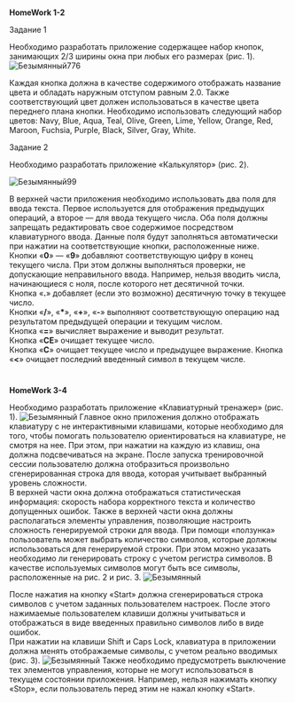 #
<b>HomeWork 1-2</b>

Задание 1

Необходимо разработать приложение содержащее набор кнопок, занимающих 2/3 ширины окна при любых его размерах (рис. 1).
![Безымянный776](https://user-images.githubusercontent.com/108996479/194514567-3da40a8b-f7f1-4878-b3c1-592cf4a99c6e.jpg)

Каждая кнопка должна в качестве содержимого отображать название цвета и обладать наружным отступом равным 2.0. Также соответствующий цвет должен использоваться в качестве цвета переднего плана кнопки. Необходимо использовать следующий набор цветов: Navy, Blue, Aqua, Teal, Olive, Green, Lime, Yellow, Orange, Red, Maroon, Fuchsia, Purple, Black, Silver, Gray, White.

Задание 2

Необходимо разработать приложение «Калькулятор» (рис. 2).

![Безымянный99](https://user-images.githubusercontent.com/108996479/194515150-8197d909-3268-43e3-982f-a1cb0ef803fa.jpg)

В верхней части приложения необходимо использовать два поля для ввода текста. Первое используется для отображения предыдущих операций, а второе — для ввода текущего числа. Оба поля должны запрещать редактировать свое содержимое посредством клавиатурного ввода. Данные поля будут заполняться автоматически при нажатии на соответствующие кнопки, расположенные ниже.<br>
Кнопки «<b>0</b>» — «<b>9</b>» добавляют соответствующую цифру в конец текущего числа. При этом должны выполняться проверки, не допускающие неправильного ввода. Например, нельзя вводить числа, начинающиеся с ноля, после которого нет десятичной точки.<br>
Кнопка «<b>.</b>» добавляет (если это возможно) десятичную точку в текущее число.<br>
Кнопки «<b>/</b>», «<b>*</b>», «<b>+</b>», «<b>-</b>» выполняют соответствующую операцию над результатом предыдущей операции и текущим числом.<br>
Кнопка «<b>=</b>» вычисляет выражение и выводит результат.<br>
Кнопка «<b>CE</b>» очищает текущее число.<br>
Кнопка «<b>C</b>» очищает текущее число и предыдущее выражение.
Кнопка «<b><</b>» очищает последний введенный символ в текущем числе.

#
<b>HomeWork 3-4</b>

Необходимо разработать приложение «Клавиатурный тренажер» (рис. 1).
![Безымянный](https://user-images.githubusercontent.com/108996479/196978928-f4932ab3-3764-4e52-b3ff-2629b73bc4d4.jpg)
Главное окно приложения должно отображать клавиатуру с не интерактивными клавишами, которые необходимо для того, чтобы помогать пользователю ориентироваться на клавиатуре, не смотря на нее. При этом, при нажатии на каждую из клавиш, она должна подсвечиваться на экране. После запуска тренировочной сессии пользователю должна отобразиться произвольно сгенерированная строка для ввода, которая учитывает выбранный уровень сложности.<br>
В верхней части окна должна отображаться статистическая информация: скорость набора корректного текста и количество допущенных ошибок. Также в верхней части окна должны располагаться элементы управления, позволяющие настроить сложность генерируемой строки для ввода. При помощи «ползунка» пользователь может выбрать количество символов, которые должны использоваться для генерируемой строки. При этом можно указать необходимо ли генерировать строку с учетом регистра символов. В качестве используемых символов могут быть все символы, расположенные на рис. 2 и рис. 3.
![Безымянный](https://user-images.githubusercontent.com/108996479/196979794-0cd8bd68-334d-456c-92e9-2949efd52d10.jpg)

После нажатия на кнопку «Start» должна сгенерироваться строка символов с учетом заданных пользователем настроек. После этого нажимаемые пользователем клавиши должны учитываться и отображаться в виде введенных правильно символов либо в виде ошибок.<br>
При нажатии на клавиши Shift и Caps Lock, клавиатура в приложении должна менять отображаемые символы, с учетом реально вводимых (рис. 3).
![Безымянный](https://user-images.githubusercontent.com/108996479/196980677-9e460b08-4846-46fa-ae43-ab03198bdb96.jpg)
Также необходимо предусмотреть выключение тех элементов управления, которые не могут использоваться в текущем состоянии приложения. Например, нельзя нажимать кнопку «Stop», если пользователь перед этим не нажал кнопку «Start».

